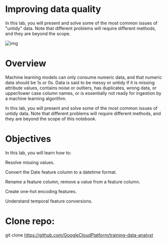 # Improving data quality

In this lab, you will present and solve some of the most common issues of "untidy" data. Note that different problems will require different methods, and they are beyond the scope.

![img](https://crunchingthedata.com/wp-content/uploads/2021/04/Case-study-one_-Data-quality-copy-2.jpg)

# Overview
Machine learning models can only consume numeric data, and that numeric data should be 1s or 0s. Data is said to be messy or untidy if it is missing attribute values, contains noise or outliers, has duplicates, wrong data, or upper/lower case column names, or is essentially not ready for ingestion by a machine learning algorithm.

In this lab, you will present and solve some of the most common issues of untidy data. Note that different problems will require different methods, and they are beyond the scope of this notebook.

# Objectives
In this lab, you will learn how to:

Resolve missing values.

Convert the Date feature column to a datetime format.

Rename a feature column, remove a value from a feature column.

Create one-hot encoding features.

Understand temporal feature conversions.

# Clone repo:
git clone https://github.com/GoogleCloudPlatform/training-data-analyst
